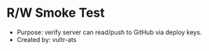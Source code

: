 # R/W Smoke Test
- Purpose: verify server can read/push to GitHub via deploy keys.
- Created by: vultr-ats
